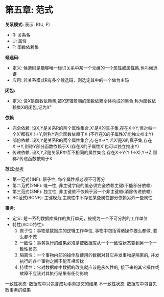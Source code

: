 # 第五章: 范式

**关系模式:** 
表示: R(U, F)
- R: 关系名
- U: 属性
- F: 函数依赖集

**候选码:**  
- 定义: 候选码是能够唯一标识关系中某一个元组的一个属性或属性集,也叫候选键
- 应用: 若关系模式R有多个候选码，则选定其中的一个做为主码

**闭包:**
- 定义: 设${X}$是函数依赖集,被${X}$逻辑蕴涵的函数依赖全体构成的集合,称为函数依赖集X的闭包,记为${X^+}$

**依赖**
- 完全依赖: 设X,Y是关系R的两个属性集合,X'是X的真子集,存在X→Y,但对每一个X'都有X'!→Y,则称Y完全函数依赖于X (不存在X的子属性X'能独立推出Y)
- 部份依赖: 设X,Y是关系R的两个属性集合,存在X→Y,若X’是X的真子集,存在X’→Y,则称Y部分函数依赖于X (存在X的子属性X'也可以独立推出Y)
- 传递依赖: 设X,Y,Z是关系R中互不相同的属性集合,存在X→Y(Y !→X),Y→Z,则称Z传递函数依赖于X

**范式:**[参考](https://blog.csdn.net/A_art_xiang/article/details/113880638)
- 第一范式(1NF): 原子性, 每个属性都必须不可再分
- 第二范式(2NF): 唯一性, 非主键字段的值必须完全依赖主键(不能部分依赖)
- 第三范式(3NF): 独立性, 非主键值不依赖于另一个非主键值(消除传递依赖)
- BC范式(BCNF): 主键规范,主属性中不存在某些属性部分依赖另外一些属性

**事务:**
- 定义: 是一系列数据库操作的执行单元，被视为一个不可分割的工作单位
- 特性(ACID特性):
    1. 原子性：事物是数据库的逻辑工作单位, 事物中包括得诸操作要么都做, 要么都不做
    2. 一致性：事务执行的结果必须是使数据库从一个一致性状态变到另一个一致性状态
    3. 隔离性：一个事物内部的操作及使用的数据对其它并发事物是隔离的, 并发执行的各个事物之间不能互相烦扰
    4. 持续性：它对数据库中数据的改变就应该是永久性的, 接下来的其它操作或故障不应该对其执行结果有任何影响

一致性状态: 数据库中只包含成功事务提交的结果
不一致性状态: 数据库中包含失败事务的结果
